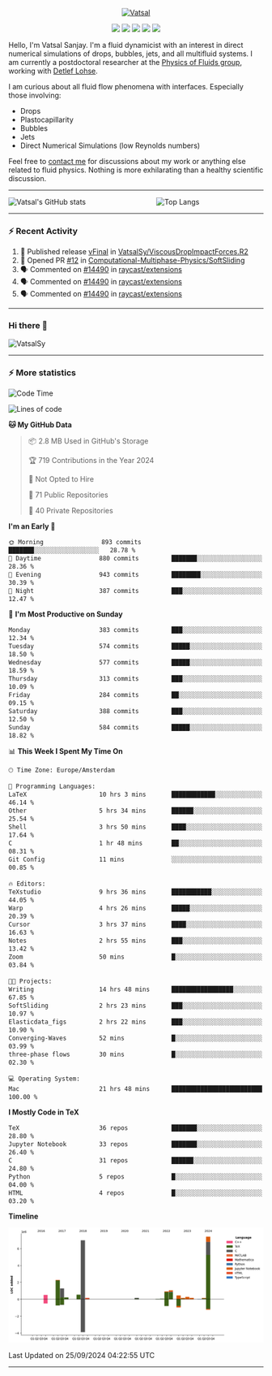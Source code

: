 <center>

[<img alt="Vatsal" width="200px" src="https://www.dropbox.com/s/dxyybgtblo8er6h/Logo_Vatsal_Vector.png?raw=1">](https://www.vatsalsanjay.com)

[<img src="https://img.shields.io/badge/googlescholar-4285F4?&style=for-the-badge&logo=googlescholar&logoColor=white">](https://scholar.google.com/citations?hl=en&user=67aQviYAAAAJ)
[<img src="https://img.shields.io/static/v1.svg?&style=for-the-badge&logo=ResearchGate&label=&message=ResearchGate&logoColor=white&color=green">](https://www.researchgate.net/profile/Vatsal-Sanjay-2)
[<img src="https://img.shields.io/badge/twitter-1DA1F2?&style=for-the-badge&logo=twitter&logoColor=white">](https://twitter.com/VatsalSanjay)
[<img src="https://img.shields.io/badge/linkedin-0A66C2?&style=for-the-badge&logo=linkedin">](https://www.linkedin.com/in/vatsalsanjay/)
[<img src="https://img.shields.io/badge/orcid-A6CE39?&style=for-the-badge&logo=orcid&logoColor=white">](https://orcid.org/0000-0002-4293-6099)

</center>

Hello, I'm Vatsal Sanjay. I'm a fluid dynamicist with an interest in direct numerical simulations of drops, bubbles, jets, and all multifluid systems. I am currently a postdoctoral researcher at the [Physics of Fluids group](https://pof.tnw.utwente.nl), working with [Detlef Lohse](https://en.wikipedia.org/wiki/Detlef_Lohse). 

I am curious about all fluid flow phenomena with interfaces. Especially those involving:

- Drops
- Plastocapillarity
- Bubbles
- Jets
- Direct Numerical Simulations (low Reynolds numbers)

Feel free to [contact me](mailto:contact@vatsalsanjay.com) for discussions about my work or anything else related to fluid physics. Nothing is more exhilarating than a healthy scientific discussion.

<!-- ![Vatsal's GitHub stats](https://github-readme-stats-xi-wine-74.vercel.app/api?username=VatsalSy&show_icons=true&theme=vision-friendly-dark)

![Top Langs](https://github-readme-stats-xi-wine-74.vercel.app/api/top-langs/?username=VatsalSy&layout=compact&theme=vision-friendly-dark) -->

---
<div style="display: flex; justify-content: space-between;">
    <img src="https://github-readme-stats-xi-wine-74.vercel.app/api?username=VatsalSy&show_icons=true&theme=vision-friendly-dark" alt="Vatsal's GitHub stats" style="width: 55%;">
    <img src="https://github-readme-stats-xi-wine-74.vercel.app/api/top-langs/?username=VatsalSy&layout=compact&theme=vision-friendly-dark" alt="Top Langs" style="width: 42%;">
</div>

---

### :zap: Recent Activity

<!--START_SECTION:activity-->
1. 🚀 Published release [vFinal](https://github.com/VatsalSy/ViscousDropImpactForces.R2/releases/tag/vFinal) in [VatsalSy/ViscousDropImpactForces.R2](https://github.com/VatsalSy/ViscousDropImpactForces.R2)
2. 💪 Opened PR [#12](https://github.com/Computational-Multiphase-Physics/SoftSliding/pull/12) in [Computational-Multiphase-Physics/SoftSliding](https://github.com/Computational-Multiphase-Physics/SoftSliding)
3. 🗣 Commented on [#14490](https://github.com/raycast/extensions/issues/14490#issuecomment-2355483960) in [raycast/extensions](https://github.com/raycast/extensions)
4. 🗣 Commented on [#14490](https://github.com/raycast/extensions/issues/14490#issuecomment-2355477967) in [raycast/extensions](https://github.com/raycast/extensions)
5. 🗣 Commented on [#14490](https://github.com/raycast/extensions/issues/14490#issuecomment-2355476324) in [raycast/extensions](https://github.com/raycast/extensions)
<!--END_SECTION:activity-->
---

### Hi there 👋
<p align="left"> <img src="https://komarev.com/ghpvc/?username=VatsalSy&label=Profile%20views&color=orange&style=for-the-badge" alt="VatsalSy" /> </p>

---
### :zap: More statistics

<!--START_SECTION:waka-->
![Code Time](http://img.shields.io/badge/Code%20Time-348%20hrs%2022%20mins-blue)

![Lines of code](https://img.shields.io/badge/From%20Hello%20World%20I%27ve%20Written-22.7%20million%20lines%20of%20code-blue)

**🐱 My GitHub Data** 

> 📦 2.8 MB Used in GitHub's Storage 
 > 
> 🏆 719 Contributions in the Year 2024
 > 
> 🚫 Not Opted to Hire
 > 
> 📜 71 Public Repositories 
 > 
> 🔑 40 Private Repositories 
 > 
**I'm an Early 🐤** 

```text
🌞 Morning                893 commits         ███████░░░░░░░░░░░░░░░░░░   28.78 % 
🌆 Daytime                880 commits         ███████░░░░░░░░░░░░░░░░░░   28.36 % 
🌃 Evening                943 commits         ████████░░░░░░░░░░░░░░░░░   30.39 % 
🌙 Night                  387 commits         ███░░░░░░░░░░░░░░░░░░░░░░   12.47 % 
```
📅 **I'm Most Productive on Sunday** 

```text
Monday                   383 commits         ███░░░░░░░░░░░░░░░░░░░░░░   12.34 % 
Tuesday                  574 commits         █████░░░░░░░░░░░░░░░░░░░░   18.50 % 
Wednesday                577 commits         █████░░░░░░░░░░░░░░░░░░░░   18.59 % 
Thursday                 313 commits         ███░░░░░░░░░░░░░░░░░░░░░░   10.09 % 
Friday                   284 commits         ██░░░░░░░░░░░░░░░░░░░░░░░   09.15 % 
Saturday                 388 commits         ███░░░░░░░░░░░░░░░░░░░░░░   12.50 % 
Sunday                   584 commits         █████░░░░░░░░░░░░░░░░░░░░   18.82 % 
```


📊 **This Week I Spent My Time On** 

```text
🕑︎ Time Zone: Europe/Amsterdam

💬 Programming Languages: 
LaTeX                    10 hrs 3 mins       ████████████░░░░░░░░░░░░░   46.14 % 
Other                    5 hrs 34 mins       ██████░░░░░░░░░░░░░░░░░░░   25.54 % 
Shell                    3 hrs 50 mins       ████░░░░░░░░░░░░░░░░░░░░░   17.64 % 
C                        1 hr 48 mins        ██░░░░░░░░░░░░░░░░░░░░░░░   08.31 % 
Git Config               11 mins             ░░░░░░░░░░░░░░░░░░░░░░░░░   00.85 % 

🔥 Editors: 
TeXstudio                9 hrs 36 mins       ███████████░░░░░░░░░░░░░░   44.05 % 
Warp                     4 hrs 26 mins       █████░░░░░░░░░░░░░░░░░░░░   20.39 % 
Cursor                   3 hrs 37 mins       ████░░░░░░░░░░░░░░░░░░░░░   16.63 % 
Notes                    2 hrs 55 mins       ███░░░░░░░░░░░░░░░░░░░░░░   13.42 % 
Zoom                     50 mins             █░░░░░░░░░░░░░░░░░░░░░░░░   03.84 % 

🐱‍💻 Projects: 
Writing                  14 hrs 48 mins      █████████████████░░░░░░░░   67.85 % 
SoftSliding              2 hrs 23 mins       ███░░░░░░░░░░░░░░░░░░░░░░   10.97 % 
Elasticdata_figs         2 hrs 22 mins       ███░░░░░░░░░░░░░░░░░░░░░░   10.90 % 
Converging-Waves         52 mins             █░░░░░░░░░░░░░░░░░░░░░░░░   03.99 % 
three-phase flows        30 mins             █░░░░░░░░░░░░░░░░░░░░░░░░   02.30 % 

💻 Operating System: 
Mac                      21 hrs 48 mins      █████████████████████████   100.00 % 
```

**I Mostly Code in TeX** 

```text
TeX                      36 repos            ███████░░░░░░░░░░░░░░░░░░   28.80 % 
Jupyter Notebook         33 repos            ███████░░░░░░░░░░░░░░░░░░   26.40 % 
C                        31 repos            ██████░░░░░░░░░░░░░░░░░░░   24.80 % 
Python                   5 repos             █░░░░░░░░░░░░░░░░░░░░░░░░   04.00 % 
HTML                     4 repos             █░░░░░░░░░░░░░░░░░░░░░░░░   03.20 % 
```



**Timeline**

![Lines of Code chart](https://raw.githubusercontent.com/VatsalSy/VatsalSy/main/assets/bar_graph.png)


 Last Updated on 25/09/2024 04:22:55 UTC
<!--END_SECTION:waka-->
---
